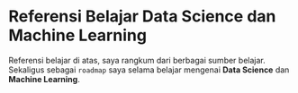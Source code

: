 # Referensi Belajar Data Science dan Machine Learning
Referensi belajar di atas, saya rangkum dari berbagai sumber belajar. Sekaligus sebagai `roadmap` saya selama belajar mengenai **Data Science** dan **Machine Learning**.